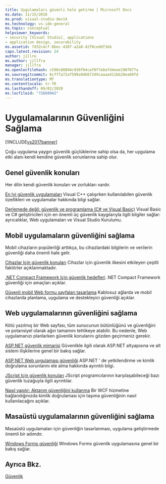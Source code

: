 ```yaml
---
title: Uygulamaları güvenli hale getirme | Microsoft Docs
ms.date: 11/15/2016
ms.prod: visual-studio-dev14
ms.technology: vs-ide-general
ms.topic: conceptual
helpviewer_keywords:
- security [Visual Studio], applications
- application design, securability
ms.assetid: 7d32c4cf-8bec-4307-a2a8-42f0ceddf3eb
caps.latest.revision: 24
author: jillre
ms.author: jillfra
manager: jillfra
ms.openlocfilehash: c590c88894c930f04caf0f7e8afd4eee298f077a
ms.sourcegitcommit: 6cfffa72af599a9d667249caaaa411bb28ea69fd
ms.translationtype: MT
ms.contentlocale: tr-TR
ms.lasthandoff: 09/02/2020
ms.locfileid: "72669942"
---
```

# <a name="securing-applications"></a>Uygulamalarının Güvenliğini Sağlama
[!INCLUDE[vs2017banner](../includes/vs2017banner.md)]

Çoğu uygulama yaygın güvenlik güçlüklerine sahip olsa da, her uygulama etki alanı kendi kendine güvenlik sorunlarına sahip olur.

## <a name="general-security-considerations"></a>Genel güvenlik konuları
 Her dilin kendi güvenlik konuları ve zorlukları vardır.

 [En Iyi güvenlik uygulamaları](https://msdn.microsoft.com/library/86acaccf-cdb4-4517-bd58-553618e3ec42) Visual C++ çalışırken kullanılabilen güvenlik özellikleri ve uygulamalar hakkında bilgi sağlar.

 [Derlemede değil: güvenlik ve programlama (C# ve Visual Basic)](https://msdn.microsoft.com/227e2863-cf09-4c28-9611-bcd82be5e994) Visual Basic ve C# geliştiricileri için en önemli üç güvenlik kaygılarıyla ilgili bilgiler sağlar: ayrıcalıklar, Web uygulamaları ve Visual Studio Kurulumu.

## <a name="securing-mobile-applications"></a>Mobil uygulamaların güvenliğini sağlama
 Mobil cihazların popülerliği arttıkça, bu cihazlardaki bilgilerin ve verilerin güvenliği daha önemli hale gelir.

 [Cihazlar Için güvenlik konuları](https://msdn.microsoft.com/45fab484-8718-452e-8210-04fda3c6cb87) Cihazlar için güvenlik ilkesini etkileyen çeşitli faktörler açıklanmaktadır.

 [.NET Compact Framework Için güvenlik hedefleri](https://msdn.microsoft.com/64ac2770-e2bc-40a3-abbf-56c8a2c0e364) .NET Compact Framework güvenliği için amaçları açıklar.

 [Güvenli mobil Web formu sayfaları tasarlama](https://msdn.microsoft.com/b69727c1-f81f-4221-a116-8f92f769365f) Kablosuz ağlarda ve mobil cihazlarda planlama, uygulama ve destekleyici güvenliği açıklar.

## <a name="securing-web-applications"></a>Web uygulamalarının güvenliğini sağlama
 Kötü yazılmış bir Web sayfası, tüm sunucunun bütünlüğünü ve güvenliğini ve potansiyel olarak ağın tamamını tehlikeye atabilir. Bu nedenle, Web uygulamanızı planlarken güvenlik konularını gözden geçirmeniz gerekir.

 [ASP.NET güvenlik mimarisi](https://msdn.microsoft.com/library/c34d6f4f-f64d-4697-bd32-02dd2ddf726f) Güvenlikle ilgili olarak ASP.NET altyapısına ve alt sistem ilişkilerine genel bir bakış sağlar.

 [ASP.NET Web uygulaması güvenliği](https://msdn.microsoft.com/library/658d0430-1644-4744-b52d-08b0d6fcacb8) ASP.NET ' de yetkilendirme ve kimlik doğrulama sorunlarını ele alma hakkında ayrıntılı bilgi.

 [JScript Için güvenlik konuları](https://msdn.microsoft.com/8572efc9-071a-472d-a1a4-f0a3b42644c1) JScript programcılarının karşılaşabileceği bazı güvenlik tuzağuyla ilgili ayrıntılar.

 [Nasıl yapılır: Aktarım güvenliğini kullanma](https://msdn.microsoft.com/16210e41-5492-4cc8-9002-7366b1fc7297) Bir WCF hizmetine bağlandığınızda kimlik doğrulaması için taşıma güvenliğinin nasıl kullanılacağını açıklar.

## <a name="securing-desktop-applications"></a>Masaüstü uygulamalarının güvenliğini sağlama
 Masaüstü uygulamaları için güvenliğin tasarlanması, uygulama geliştirmede önemli bir adımdır.

 [Windows Forms güvenliği](https://msdn.microsoft.com/library/932d438a-5285-46d8-a958-8c93d0ad6cae) Windows Forms güvenlik uygulamasına genel bir bakış sağlar.

## <a name="see-also"></a>Ayrıca Bkz.
 [Güvenlik](../ide/security-in-visual-studio.md)
